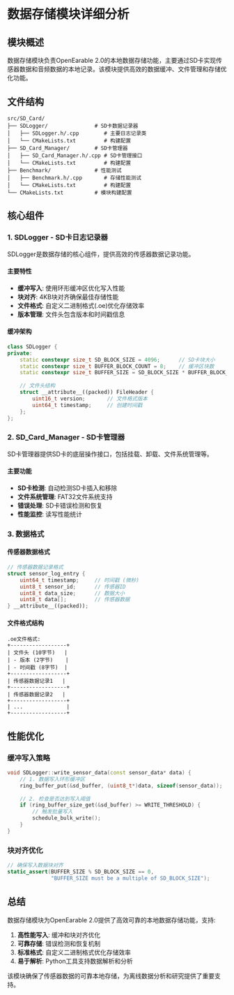 # 数据存储模块详细分析

## 模块概述

数据存储模块负责OpenEarable 2.0的本地数据存储功能，主要通过SD卡实现传感器数据和音频数据的本地记录。该模块提供高效的数据缓冲、文件管理和存储优化功能。

## 文件结构

```
src/SD_Card/
├── SDLogger/               # SD卡数据记录器
│   ├── SDLogger.h/.cpp        # 主要日志记录类
│   └── CMakeLists.txt         # 构建配置
├── SD_Card_Manager/        # SD卡管理器
│   ├── SD_Card_Manager.h/.cpp # SD卡管理接口
│   └── CMakeLists.txt         # 构建配置
├── Benchmark/              # 性能测试
│   ├── Benchmark.h/.cpp       # 存储性能测试
│   └── CMakeLists.txt         # 构建配置
└── CMakeLists.txt          # 模块构建配置
```

## 核心组件

### 1. SDLogger - SD卡日志记录器

SDLogger是数据存储的核心组件，提供高效的传感器数据记录功能。

#### 主要特性

- **缓冲写入**: 使用环形缓冲区优化写入性能
- **块对齐**: 4KB块对齐确保最佳存储性能
- **文件格式**: 自定义二进制格式(.oe)优化存储效率
- **版本管理**: 文件头包含版本和时间戳信息

#### 缓冲架构

```cpp
class SDLogger {
private:
    static constexpr size_t SD_BLOCK_SIZE = 4096;      // SD卡块大小
    static constexpr size_t BUFFER_BLOCK_COUNT = 8;    // 缓冲区块数
    static constexpr size_t BUFFER_SIZE = SD_BLOCK_SIZE * BUFFER_BLOCK_COUNT; // 32KB缓冲区
    
    // 文件头结构
    struct __attribute__((packed)) FileHeader {
        uint16_t version;       // 文件格式版本
        uint64_t timestamp;     // 创建时间戳
    };
};
```

### 2. SD_Card_Manager - SD卡管理器

SD卡管理器提供SD卡的底层操作接口，包括挂载、卸载、文件系统管理等。

#### 主要功能

- **SD卡检测**: 自动检测SD卡插入和移除
- **文件系统管理**: FAT32文件系统支持
- **错误处理**: SD卡错误检测和恢复
- **性能监控**: 读写性能统计

### 3. 数据格式

#### 传感器数据格式

```cpp
// 传感器数据记录格式
struct sensor_log_entry {
    uint64_t timestamp;     // 时间戳 (微秒)
    uint8_t sensor_id;      // 传感器ID
    uint8_t data_size;      // 数据大小
    uint8_t data[];         // 传感器数据
} __attribute__((packed));
```

#### 文件格式结构

```
.oe文件格式:
+------------------+
| 文件头 (10字节)   |
| - 版本 (2字节)    |
| - 时间戳 (8字节)  |
+------------------+
| 传感器数据记录1   |
+------------------+
| 传感器数据记录2   |
+------------------+
| ...              |
+------------------+
```

## 性能优化

### 缓冲写入策略

```cpp
void SDLogger::write_sensor_data(const sensor_data* data) {
    // 1. 数据写入环形缓冲区
    ring_buffer_put(&sd_buffer, (uint8_t*)data, sizeof(sensor_data));
    
    // 2. 检查是否达到写入阈值
    if (ring_buffer_size_get(&sd_buffer) >= WRITE_THRESHOLD) {
        // 触发批量写入
        schedule_bulk_write();
    }
}
```

### 块对齐优化

```cpp
// 确保写入数据块对齐
static_assert(BUFFER_SIZE % SD_BLOCK_SIZE == 0, 
              "BUFFER_SIZE must be a multiple of SD_BLOCK_SIZE");
```

## 总结

数据存储模块为OpenEarable 2.0提供了高效可靠的本地数据存储功能，支持:

1. **高性能写入**: 缓冲和块对齐优化
2. **可靠存储**: 错误检测和恢复机制  
3. **标准格式**: 自定义二进制格式优化存储效率
4. **易于解析**: Python工具支持数据解析和分析

该模块确保了传感器数据的可靠本地存储，为离线数据分析和研究提供了重要支持。
